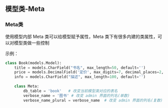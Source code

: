 ## 模型类-Meta

### Meta类

使用模型内部 Meta 类可以给模型赋予属性，Meta 类下有很多内建的类属性，可以对模型类做一些控制

示例：

```python
class Book(models.Model):
    title = models.CharField("书名", max_length=50, default='')
    price = models.DecimalField('定价', max_digits=7, decimal_places=2, default=0.0)
    info = models.CharField("描述", max_length=100, default='')
    
    class Meta:
        db_table = 'book'	# 改变当前模型类对应的表名
        verbose_name = '图书'	# 改变 admin 界面的列名(单数)
        verbose_name_plural = verbose_name	# 改变 admin 界面的列名(复数)
        
```

